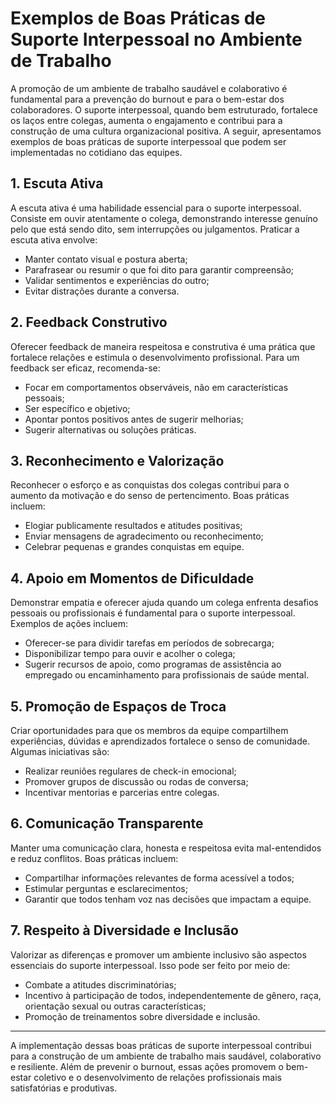 
# Exemplos de Boas Práticas de Suporte Interpessoal no Ambiente de Trabalho

A promoção de um ambiente de trabalho saudável e colaborativo é fundamental para a prevenção do burnout e para o bem-estar dos colaboradores. O suporte interpessoal, quando bem estruturado, fortalece os laços entre colegas, aumenta o engajamento e contribui para a construção de uma cultura organizacional positiva. A seguir, apresentamos exemplos de boas práticas de suporte interpessoal que podem ser implementadas no cotidiano das equipes.

## 1. Escuta Ativa

A escuta ativa é uma habilidade essencial para o suporte interpessoal. Consiste em ouvir atentamente o colega, demonstrando interesse genuíno pelo que está sendo dito, sem interrupções ou julgamentos. Praticar a escuta ativa envolve:

- Manter contato visual e postura aberta;
- Parafrasear ou resumir o que foi dito para garantir compreensão;
- Validar sentimentos e experiências do outro;
- Evitar distrações durante a conversa.

## 2. Feedback Construtivo

Oferecer feedback de maneira respeitosa e construtiva é uma prática que fortalece relações e estimula o desenvolvimento profissional. Para um feedback ser eficaz, recomenda-se:

- Focar em comportamentos observáveis, não em características pessoais;
- Ser específico e objetivo;
- Apontar pontos positivos antes de sugerir melhorias;
- Sugerir alternativas ou soluções práticas.

## 3. Reconhecimento e Valorização

Reconhecer o esforço e as conquistas dos colegas contribui para o aumento da motivação e do senso de pertencimento. Boas práticas incluem:

- Elogiar publicamente resultados e atitudes positivas;
- Enviar mensagens de agradecimento ou reconhecimento;
- Celebrar pequenas e grandes conquistas em equipe.

## 4. Apoio em Momentos de Dificuldade

Demonstrar empatia e oferecer ajuda quando um colega enfrenta desafios pessoais ou profissionais é fundamental para o suporte interpessoal. Exemplos de ações incluem:

- Oferecer-se para dividir tarefas em períodos de sobrecarga;
- Disponibilizar tempo para ouvir e acolher o colega;
- Sugerir recursos de apoio, como programas de assistência ao empregado ou encaminhamento para profissionais de saúde mental.

## 5. Promoção de Espaços de Troca

Criar oportunidades para que os membros da equipe compartilhem experiências, dúvidas e aprendizados fortalece o senso de comunidade. Algumas iniciativas são:

- Realizar reuniões regulares de check-in emocional;
- Promover grupos de discussão ou rodas de conversa;
- Incentivar mentorias e parcerias entre colegas.

## 6. Comunicação Transparente

Manter uma comunicação clara, honesta e respeitosa evita mal-entendidos e reduz conflitos. Boas práticas incluem:

- Compartilhar informações relevantes de forma acessível a todos;
- Estimular perguntas e esclarecimentos;
- Garantir que todos tenham voz nas decisões que impactam a equipe.

## 7. Respeito à Diversidade e Inclusão

Valorizar as diferenças e promover um ambiente inclusivo são aspectos essenciais do suporte interpessoal. Isso pode ser feito por meio de:

- Combate a atitudes discriminatórias;
- Incentivo à participação de todos, independentemente de gênero, raça, orientação sexual ou outras características;
- Promoção de treinamentos sobre diversidade e inclusão.

---

A implementação dessas boas práticas de suporte interpessoal contribui para a construção de um ambiente de trabalho mais saudável, colaborativo e resiliente. Além de prevenir o burnout, essas ações promovem o bem-estar coletivo e o desenvolvimento de relações profissionais mais satisfatórias e produtivas.
```
